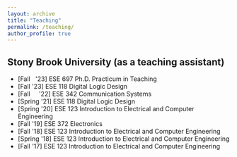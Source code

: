 ```yaml
---
layout: archive
title: "Teaching"
permalink: /teaching/
author_profile: true
---
```



## Stony Brook University (as a teaching assistant)

* [Fall&nbsp;&nbsp; '23] ESE 697 Ph.D. Practicum in Teaching
* [Fall   '23] ESE 118 Digital Logic Design
* [Fall&nbsp;&nbsp;&nbsp;&nbsp; '22] ESE 342 Communication Systems
* [Spring '21] ESE 118 Digital Logic Design
* [Spring '20] ESE 123 Introduction to Electrical and Computer Engineering
* [Fall   '19] ESE 372 Electronics
* [Fall   '18] ESE 123 Introduction to Electrical and Computer Engineering
* [Spring '18] ESE 123 Introduction to Electrical and Computer Engineering
* [Fall   '17] ESE 123 Introduction to Electrical and Computer Engineering

